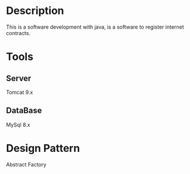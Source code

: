 <h1>Description</h1>
  <p>This is a software development with java, is a software to register internet contracts.<p/>
<h1>Tools</h1>
  <h2>Server</h2>
    <p>Tomcat 9.x</p>
  <h2>DataBase</h2>
    <p>MySql 8.x</p>
<h1>Design Pattern </h1>
  <p>Abstract Factory</p> 
